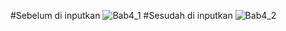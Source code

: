 #Sebelum di inputkan
![Bab4_1](https://user-images.githubusercontent.com/95389892/201806320-242cc215-63f1-4b01-8886-822df683605f.JPG)
#Sesudah di inputkan
![Bab4_2](https://user-images.githubusercontent.com/95389892/201818600-4c697505-777e-4e22-aab0-17a97f386fcb.JPG)
